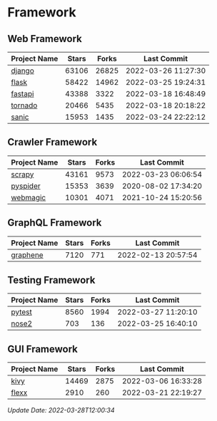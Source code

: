# Framework

## Web Framework
| Project Name | Stars | Forks | Last Commit |
| ------------ | ----- | ----- | ----------- |
| [django](https://github.com/django/django) | 63106 | 26825 | 2022-03-26 11:27:30 |
| [flask](https://github.com/pallets/flask) | 58422 | 14962 | 2022-03-25 19:24:31 |
| [fastapi](https://github.com/tiangolo/fastapi) | 43388 | 3322 | 2022-03-18 16:48:49 |
| [tornado](https://github.com/tornadoweb/tornado) | 20466 | 5435 | 2022-03-18 20:18:22 |
| [sanic](https://github.com/sanic-org/sanic) | 15953 | 1435 | 2022-03-24 22:22:12 |

## Crawler Framework
| Project Name | Stars | Forks | Last Commit |
| ------------ | ----- | ----- | ----------- |
| [scrapy](https://github.com/scrapy/scrapy) | 43161 | 9573 | 2022-03-23 06:06:54 |
| [pyspider](https://github.com/binux/pyspider) | 15353 | 3639 | 2020-08-02 17:34:20 |
| [webmagic](https://github.com/code4craft/webmagic) | 10301 | 4071 | 2021-10-24 15:20:56 |

## GraphQL Framework
| Project Name | Stars | Forks | Last Commit |
| ------------ | ----- | ----- | ----------- |
| [graphene](https://github.com/graphql-python/graphene) | 7120 | 771 | 2022-02-13 20:57:54 |

## Testing Framework
| Project Name | Stars | Forks | Last Commit |
| ------------ | ----- | ----- | ----------- |
| [pytest](https://github.com/pytest-dev/pytest) | 8560 | 1994 | 2022-03-27 11:20:10 |
| [nose2](https://github.com/nose-devs/nose2) | 703 | 136 | 2022-03-25 16:40:10 |

## GUI Framework
| Project Name | Stars | Forks | Last Commit |
| ------------ | ----- | ----- | ----------- |
| [kivy](https://github.com/kivy/kivy) | 14469 | 2875 | 2022-03-06 16:33:28 |
| [flexx](https://github.com/flexxui/flexx) | 2910 | 260 | 2022-03-21 22:19:27 |

*Update Date: 2022-03-28T12:00:34*